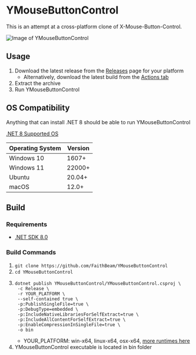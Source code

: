 # YMouseButtonControl

This is an attempt at a cross-platform clone of X-Mouse-Button-Control.

![Image of YMouseButtonControl](https://github.com/user-attachments/assets/b85448e5-3f94-498b-b1f9-f442aad753e5)

## Usage

1. Download the latest release from the [Releases](https://github.com/FaithBeam/YMouseButtonControl/releases) page for your platform
     * Alternatively, download the latest build from the [Actions tab](https://github.com/FaithBeam/YMouseButtonControl/actions)
2. Extract the archive
3. Run YMouseButtonControl

## OS Compatibility

Anything that can install .NET 8 should be able to run YMouseButtonControl

[.NET 8 Supported OS](https://github.com/dotnet/core/blob/main/release-notes/8.0/supported-os.md)

| **Operating System** | **Version** |
|----------------------|-------------|
| Windows 10           | 1607+       |
| Windows 11           | 22000+      |
| Ubuntu               | 20.04+      |
| macOS                | 12.0+       |

## Build

### Requirements

* [.NET SDK 8.0](https://dotnet.microsoft.com/en-us/download/visual-studio-sdks)

### Build Commands

1. `git clone https://github.com/FaithBeam/YMouseButtonControl`
2. `cd YMouseButtonControl`
3. ```
   dotnet publish YMouseButtonControl/YMouseButtonControl.csproj \
    -c Release \
    -r YOUR_PLATFORM \
    --self-contained true \
    -p:PublishSingleFile=true \
    -p:DebugType=embedded \
    -p:IncludeNativeLibrariesForSelfExtract=true \
    -p:IncludeAllContentForSelfExtract=true \
    -p:EnableCompressionInSingleFile=true \
    -o bin
   ```
    * YOUR_PLATFORM: win-x64, linux-x64, osx-x64, [more runtimes here](https://learn.microsoft.com/en-us/dotnet/core/rid-catalog)
4. YMouseButtonControl executable is located in bin folder
